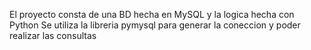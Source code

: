 El proyecto consta de una BD hecha en MySQL y la logica hecha con Python 
Se utiliza la libreria pymysql para generar la coneccion y poder realizar las consultas
